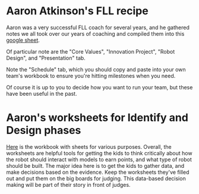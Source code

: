 # Aaron Atkinson's FLL recipe

Aaron was a very successful FLL coach for several years, and he gathered
notes we all took over our years of coaching and compiled them into this [google sheet](https://docs.google.com/spreadsheets/d/1S_PoO1xZpBpp9Pyh_C--IPGe0c-Sd7DPpWIKlxH8F1o/edit?usp=sharing).

Of particular note are the "Core Values", "Innovation Project", "Robot Design", and "Presentation" tab.

Note the "Schedule" tab, which you should copy and paste into your own team's workbook to ensure
you're hitting milestones when you need.

Of course it is up to you to decide how you want to run your team, but these have been useful in the past.

# Aaron's worksheets for Identify and Design phases

[Here](https://docs.google.com/spreadsheets/d/1vtBpRs4djgG9GuTiWqWU2_tHw7CgeiEc/edit?usp=sharing&ouid=110386092315922050632&rtpof=true&sd=true) is the workbook with sheets for various purposes.
Overall, the worksheets are helpful tools for getting the kids to think critically about how the
robot should interact with models to earn points, and what type of robot should be built. 
The major idea here is to get the kids to gather data, and make decisions based on the evidence.
Keep the worksheets they've filled out and put them on the big boards for judging. This data-based
decision making will be part of their story in front of judges.

